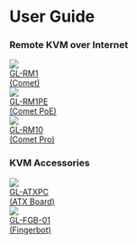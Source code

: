 # User Guide

### Remote KVM over Internet

<div class="gl-product-row">
  <div class="gl-product-row-box">
    <div class="gl-product-card">
      <a href="gl-rm1/">
        <img src="https://static.gl-inet.com/www/images/products/general/product-list/product-list_rm1.jpg" >
        <div class="gl-product-model">GL-RM1</div>
        <div class="gl-product-model">(Comet)</div>
      </a>
    </div>
    <div class="gl-product-card">
      <a href="gl-rm1pe/">
        <img src="https://static.gl-inet.com/www/images/products/general/product-list/product-list_rm1pe_new.png" >
        <div class="gl-product-model">GL-RM1PE</div>
        <div class="gl-product-model">(Comet PoE)</div>
      </a>
    </div>
    <div class="gl-product-card">
      <a href="gl-rm10/">
        <img src="https://static.gl-inet.com/www/images/products/general/product-list/product-list_rm10.jpg" >
        <div class="gl-product-model">GL-RM10</div>
        <div class="gl-product-model">(Comet Pro)</div>
      </a>
    </div>
  </div>
</div>

### KVM Accessories

<div class="gl-product-row">
  <div class="gl-product-row-box">
    <div class="gl-product-card">
      <a href="gl-atx-board">
        <img src="https://static.gl-inet.com/www/images/products/general/product-list/product-list_atx-board.jpg" >
        <div class="gl-product-model">GL-ATXPC</div>
        <div class="gl-product-model">(ATX Board)</div>
      </a>
    </div>
    <div class="gl-product-card">
      <a href="gl-fgb-01/">
        <img src="https://static.gl-inet.com/www/images/products/general/product-list/product-list_fgb-01.jpg" >
        <div class="gl-product-model">GL-FGB-01</div>
        <div class="gl-product-model">(Fingerbot)</div>
      </a>
    </div>
  </div>
</div>